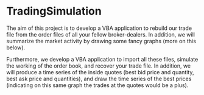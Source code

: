 # TradingSimulation

The aim of this project is to develop a VBA application to rebuild our trade file from the order files of all your fellow broker-dealers. In addition, we will summarize the market activity by drawing some fancy graphs (more on this below).

Furthermore, we develop a VBA application to import all these files, simulate the working of the order book, and recover your trade file. In addition, we will produce a time series of the inside quotes (best bid price and quantity, best ask price and quantities), and draw the time series of the best prices (indicating on this same graph the trades at the quotes would be a plus).
